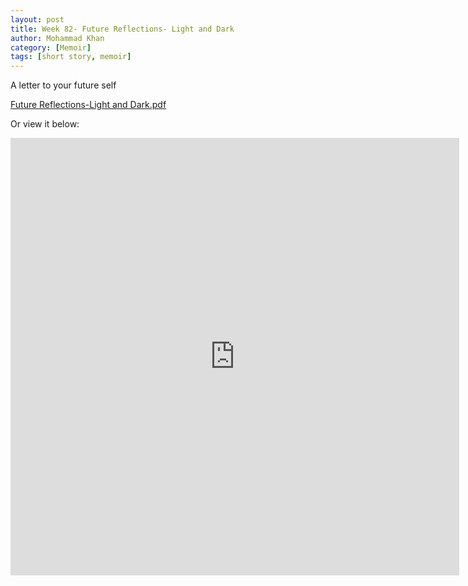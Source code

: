 ```yaml
---
layout: post
title: Week 82- Future Reflections- Light and Dark
author: Mohammad Khan
category: [Memoir]
tags: [short story, memoir]
---
```

A letter to your future self



<p><a href="https://drive.google.com/file/d/1yuwGeSgwdqbh53swaJLqo-Tz86DmNyBT/view?usp=sharing">
Future Reflections-Light and Dark.pdf</a></p>


Or view it below: 
<!-- <embed src="https://drive.google.com/file/d/1yuwGeSgwdqbh53swaJLqo-Tz86DmNyBT/view?usp=sharing#toolbar=0" width="800px" height="2100px" /> -->


<iframe
src="https://drive.google.com/file/d/1yuwGeSgwdqbh53swaJLqo-Tz86DmNyBT/view?usp=sharing&embedded=true"
style="width:718px; height:700px;" frameborder="0"></iframe>
